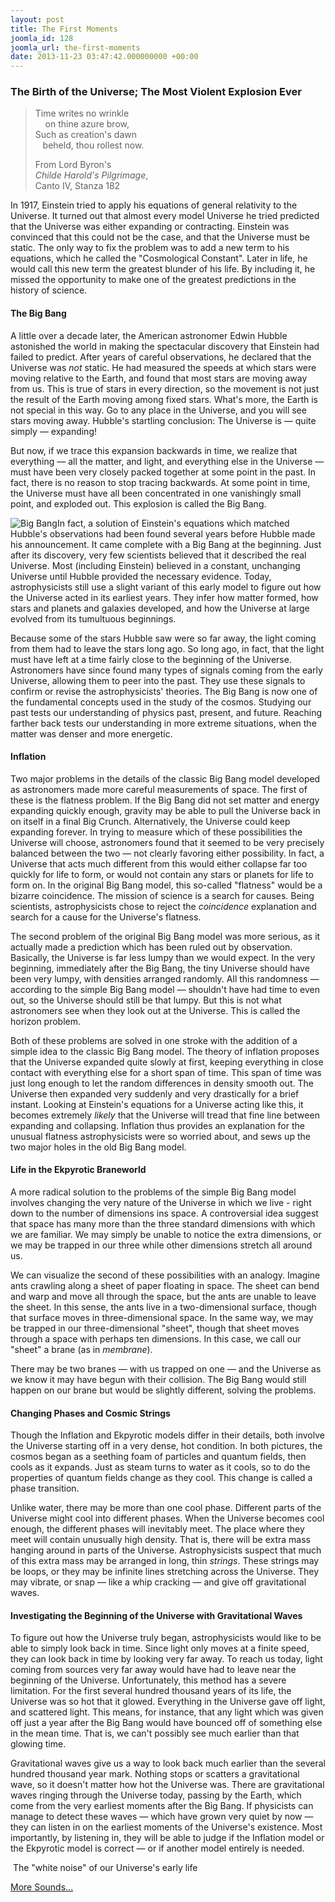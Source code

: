 ```yaml
---
layout: post
title: The First Moments
joomla_id: 128
joomla_url: the-first-moments
date: 2013-11-23 03:47:42.000000000 +00:00
---
```

<h3>The Birth of the Universe; The Most Violent Explosion Ever</h3>
<blockquote class="animated fadeInDown">
<p class="quote">Time writes no wrinkle<br />&nbsp;&nbsp;&nbsp; on thine azure brow,<br />Such as creation's dawn<br />&nbsp;&nbsp; beheld, thou rollest now.</p>
<p class="source">From Lord Byron's<br /><em>Childe Harold's Pilgrimage</em>,<br />Canto IV, Stanza 182</p>
</blockquote>
<p>In 1917, Einstein tried to apply his equations of general relativity to the Universe. It turned out that almost every model Universe he tried predicted that the Universe was either expanding or contracting. Einstein was convinced that this could not be the case, and that the Universe must be static. The only way to fix the problem was to add a new term to his equations, which he called the "Cosmological Constant". Later in life, he would call this new term the greatest blunder of his life. By including it, he missed the opportunity to make one of the greatest predictions in the history of science.</p>
<h4>The Big Bang</h4>
<p>A little over a decade later, the American astronomer Edwin Hubble astonished the world in making the spectacular discovery that Einstein had failed to predict. After years of careful observations, he declared that the Universe was <em>not</em> static. He had measured the speeds at which stars were moving relative to the Earth, and found that most stars are moving away from us. This is true of stars in every direction, so the movement is not just the result of the Earth moving among fixed stars. What's more, the Earth is not special in this way. Go to any place in the Universe, and you will see stars moving away. Hubble's startling conclusion: The Universe is — quite simply — expanding!</p>
<p>But now, if we trace this expansion backwards in time, we realize that everything — all the matter, and light, and everything else in the Universe — must have been very closely packed together at some point in the past. In fact, there is no reason to stop tracing backwards. At some point in time, the Universe must have all been concentrated in one vanishingly small point, and exploded out. This explosion is called the Big Bang.</p>
<p><img class="tnr frame" alt="Big Bang" src="/assets/images/gravitational_waves/big_bang.jpg" />In fact, a solution of Einstein's equations which matched Hubble's observations had been found several years before Hubble made his announcement. It came complete with a Big Bang at the beginning. Just after its discovery, very few scientists believed that it described the real Universe. Most (including Einstein) believed in a constant, unchanging Universe until Hubble provided the necessary evidence. Today, astrophysicists still use a slight variant of this early model to figure out how the Universe acted in its earliest years. They infer how matter formed, how stars and planets and galaxies developed, and how the Universe at large evolved from its tumultuous beginnings.</p>
<p>Because some of the stars Hubble saw were so far away, the light coming from them had to leave the stars long ago. So long ago, in fact, that the light must have left at a time fairly close to the beginning of the Universe. Astronomers have since found many types of signals coming from the early Universe, allowing them to peer into the past. They use these signals to confirm or revise the astrophysicists' theories. The Big Bang is now one of the fundamental concepts used in the study of the cosmos. Studying our past tests our understanding of physics past, present, and future. Reaching farther back tests our understanding in more extreme situations, when the matter was denser and more energetic.</p>
<h4>Inflation</h4>
<p>Two major problems in the details of the classic Big Bang model developed as astronomers made more careful measurements of space. The first of these is the flatness problem. If the Big Bang did not set matter and energy expanding quickly enough, gravity may be able to pull the Universe back in on itself in a final Big Crunch. Alternatively, the Universe could keep expanding forever. In trying to measure which of these possibilities the Universe will choose, astronomers found that it seemed to be very precisely balanced between the two — not clearly favoring either possibility. In fact, a Universe that acts much different from this would either collapse far too quickly for life to form, or would not contain any stars or planets for life to form on. In the original Big Bang model, this so-called "flatness" would be a bizarre coincidence. The mission of science is a search for causes. Being scientists, astrophysicists chose to reject the <em>coincidence</em> explanation and search for a cause for the Universe's flatness.</p>
<p>The second problem of the original Big Bang model was more serious, as it actually made a prediction which has been ruled out by observation. Basically, the Universe is far less lumpy than we would expect. In the very beginning, immediately after the Big Bang, the tiny Universe should have been very lumpy, with densities arranged randomly. All this randomness — according to the simple Big Bang model — shouldn't have had time to even out, so the Universe should still be that lumpy. But this is not what astronomers see when they look out at the Universe. This is called the horizon problem.</p>
<p>Both of these problems are solved in one stroke with the addition of a simple idea to the classic Big Bang model. The theory of inflation proposes that the Universe expanded quite slowly at first, keeping everything in close contact with everything else for a short span of time. This span of time was just long enough to let the random differences in density smooth out. The Universe then expanded very suddenly and very drastically for a brief instant. Looking at Einstein's equations&nbsp;for a Universe acting like this, it becomes extremely <em>likely</em> that the Universe will tread that fine line between expanding and collapsing. Inflation thus provides an explanation for the unusual flatness astrophysicists were so worried about, and sews up the two major holes in the old Big Bang model.</p>
<h4>Life in the Ekpyrotic Braneworld</h4>
<p>A more radical solution to the problems of the simple Big Bang model involves changing the very nature of the Universe in which we live - right down to the number of dimensions ins space. A controversial idea suggest that space has many more than the three standard dimensions with which we are familiar. We may simply be unable to notice the extra dimensions, or we may be trapped in our three while other dimensions stretch all around us.</p>
<p>We can visualize the second of these possibilities with an analogy. Imagine ants crawling along a sheet of paper floating in space. The sheet can bend and warp and move all through the space, but the ants are unable to leave the sheet. In this sense, the ants live in a two-dimensional surface, though that surface moves in three-dimensional space. In the same way, we may be trapped in our three-dimensional "sheet", though that sheet moves through a space with perhaps ten dimensions. In this case, we call our "sheet" a brane (as in <i>membrane</i>).</p>
<p>There may be two branes — with us trapped on one — and the Universe as we know it may have begun with their collision. The Big Bang would still happen on our brane but would be slightly different, solving the problems.</p>
<h4>Changing Phases and Cosmic Strings</h4>
<p>Though the Inflation and Ekpyrotic models differ in their details, both involve the Universe starting off in a very dense, hot condition. In both pictures, the cosmos began as a seething foam of particles and quantum fields, then cools as it expands. Just as steam turns to water as it cools, so to do the properties of quantum fields change as they cool. This change is called a phase transition.</p>
<p>Unlike water, there may be more than one cool phase. Different parts of the Universe might cool into different phases. When the Universe becomes cool enough, the different phases will inevitably meet. The place where they meet will contain unusually high density. That is, there will be extra mass hanging around in parts of the Universe. Astrophysicists suspect that much of this extra mass may be arranged in long, thin <i>strings</i>. These strings may be loops, or they may be infinite lines stretching across the Universe. They may vibrate, or snap — like a whip cracking — and give off gravitational waves.</p>
<h4>Investigating the Beginning of the Universe with Gravitational Waves</h4>
<p>To figure out how the Universe truly began, astrophysicists would like to be able to simply look back in time. Since light only moves at a finite speed, they can look back in time by looking very far away. To reach us today, light coming from sources very far away would have had to leave near the beginning of the Universe. Unfortunately, this method has a severe limitation. For the first several hundred thousand years of its life, the Universe was so hot that it glowed. Everything in the Universe gave off light, and scattered light. This means, for instance, that any light which was given off just a year after the Big Bang would have bounced off of something else in the mean time. That is, we can't possibly see much earlier than that glowing time.</p>
<p>Gravitational waves give us a way to look back much earlier than the several hundred thousand year mark. Nothing stops or scatters a gravitational wave, so it doesn't matter how hot the Universe was. There are gravitational waves ringing through the Universe today, passing by the Earth, which come from the very earliest moments after the Big Bang. If physicists can manage to detect these waves — which have grown very quiet by now — they can listen in on the earliest moments of the Universe's existence. Most importantly, by listening in, they will be able to judge if the Inflation model or the Ekpyrotic model is correct — or if another model entirely is needed.</p>
<div class="sound">
<p class="icon-volume-up">&nbsp;The "white noise" of our Universe's early life</p>
<p>
<audio src="/assets/sound/Stochastic.wav" type="audio/x-wav"></audio>
</p>
</div>
<p><a href="index.php?Itemid=238" class="button" title="More Sounds...">More Sounds...</a></p>
